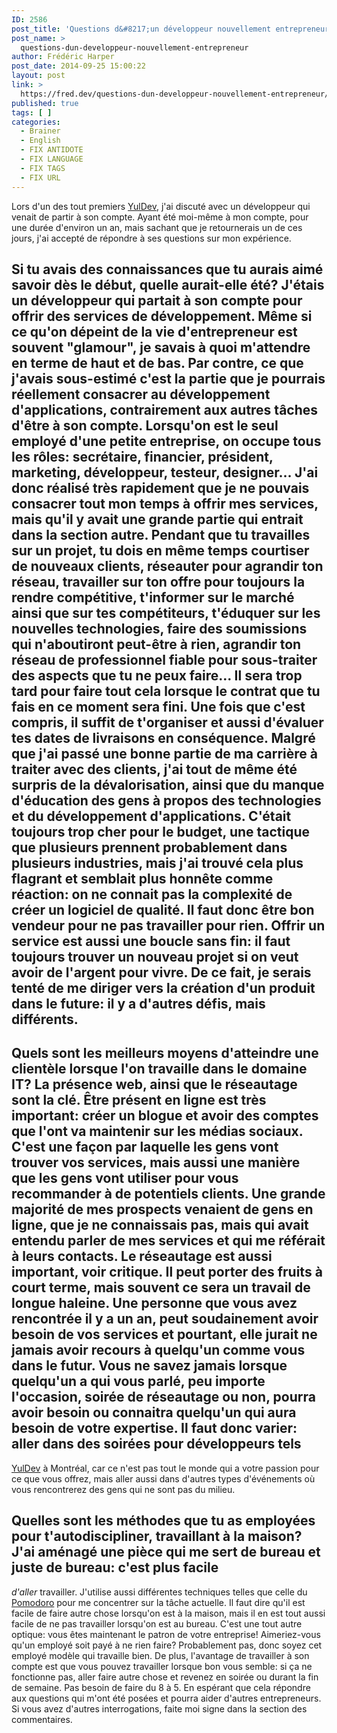 ```yaml
---
ID: 2586
post_title: 'Questions d&#8217;un développeur nouvellement entrepreneur'
post_name: >
  questions-dun-developpeur-nouvellement-entrepreneur
author: Frédéric Harper
post_date: 2014-09-25 15:00:22
layout: post
link: >
  https://fred.dev/questions-dun-developpeur-nouvellement-entrepreneur/
published: true
tags: [ ]
categories:
  - Brainer
  - English
  - FIX ANTIDOTE
  - FIX LANGUAGE
  - FIX TAGS
  - FIX URL
---
```

Lors d'un des tout premiers [YulDev][1], j'ai discuté avec un développeur qui venait de partir à son compte. Ayant été moi-même à mon compte, pour une durée d'environ un an, mais sachant que je retournerais un de ces jours, j'ai accepté de répondre à ses questions sur mon expérience. 
## Si tu avais des connaissances que tu aurais aimé savoir dès le début, quelle aurait-elle été? J'étais un développeur qui partait à son compte pour offrir des services de développement. Même si ce qu'on dépeint de la vie d'entrepreneur est souvent "glamour", je savais à quoi m'attendre en terme de haut et de bas. Par contre, ce que j'avais sous-estimé c'est la partie que je pourrais réellement consacrer au développement d'applications, contrairement aux autres tâches d'être à son compte. Lorsqu'on est le seul employé d'une petite entreprise, on occupe tous les rôles: secrétaire, financier, président, marketing, développeur, testeur, designer... J'ai donc réalisé très rapidement que je ne pouvais consacrer tout mon temps à offrir mes services, mais qu'il y avait une grande partie qui entrait dans la section autre. Pendant que tu travailles sur un projet, tu dois en même temps courtiser de nouveaux clients, réseauter pour agrandir ton réseau, travailler sur ton offre pour toujours la rendre compétitive, t'informer sur le marché ainsi que sur tes compétiteurs, t'éduquer sur les nouvelles technologies, faire des soumissions qui n'aboutiront peut-être à rien, agrandir ton réseau de professionnel fiable pour sous-traiter des aspects que tu ne peux faire... Il sera trop tard pour faire tout cela lorsque le contrat que tu fais en ce moment sera fini. Une fois que c'est compris, il suffit de t'organiser et aussi d'évaluer tes dates de livraisons en conséquence. Malgré que j'ai passé une bonne partie de ma carrière à traiter avec des clients, j'ai tout de même été surpris de la dévalorisation, ainsi que du manque d'éducation des gens à propos des technologies et du développement d'applications. C'était toujours trop cher pour le budget, une tactique que plusieurs prennent probablement dans plusieurs industries, mais j'ai trouvé cela plus flagrant et semblait plus honnête comme réaction: on ne connait pas la complexité de créer un logiciel de qualité. Il faut donc être bon vendeur pour ne pas travailler pour rien. Offrir un service est aussi une boucle sans fin: il faut toujours trouver un nouveau projet si on veut avoir de l'argent pour vivre. De ce fait, je serais tenté de me diriger vers la création d'un produit dans le future: il y a d'autres défis, mais différents. 

## Quels sont les meilleurs moyens d'atteindre une clientèle lorsque l'on travaille dans le domaine IT? La présence web, ainsi que le réseautage sont la clé. Être présent en ligne est très important: créer un blogue et avoir des comptes que l'ont va maintenir sur les médias sociaux. C'est une façon par laquelle les gens vont trouver vos services, mais aussi une manière que les gens vont utiliser pour vous recommander à de potentiels clients. Une grande majorité de mes prospects venaient de gens en ligne, que je ne connaissais pas, mais qui avait entendu parler de mes services et qui me référait à leurs contacts. Le réseautage est aussi important, voir critique. Il peut porter des fruits à court terme, mais souvent ce sera un travail de longue haleine. Une personne que vous avez rencontrée il y a un an, peut soudainement avoir besoin de vos services et pourtant, elle jurait ne jamais avoir recours à quelqu'un comme vous dans le futur. Vous ne savez jamais lorsque quelqu'un a qui vous parlé, peu importe l'occasion, soirée de réseautage ou non, pourra avoir besoin ou connaitra quelqu'un qui aura besoin de votre expertise. Il faut donc varier: aller dans des soirées pour développeurs tels 

[YulDev][1] à Montréal, car ce n'est pas tout le monde qui a votre passion pour ce que vous offrez, mais aller aussi dans d'autres types d'événements où vous rencontrerez des gens qui ne sont pas du milieu. 
## Quelles sont les méthodes que tu as employées pour t'autodiscipliner, travaillant à la maison? J'ai aménagé une pièce qui me sert de bureau et juste de bureau: c'est plus facile 

*d'aller* travailler. J'utilise aussi différentes techniques telles que celle du [Pomodoro][2] pour me concentrer sur la tâche actuelle. Il faut dire qu'il est facile de faire autre chose lorsqu'on est à la maison, mais il en est tout aussi facile de ne pas travailler lorsqu'on est au bureau. C'est une tout autre optique: vous êtes maintenant le patron de votre entreprise! Aimeriez-vous qu'un employé soit payé à ne rien faire? Probablement pas, donc soyez cet employé modèle qui travaille bien. De plus, l'avantage de travailler à son compte est que vous pouvez travailler lorsque bon vous semble: si ça ne fonctionne pas, aller faire autre chose et revenez en soirée ou durant la fin de semaine. Pas besoin de faire du 8 à 5. En espérant que cela répondre aux questions qui m'ont été posées et pourra aider d'autres entrepreneurs. Si vous avez d'autres interrogations, faite moi signe dans la section des commentaires. <div id="gtx-trans" style="position: absolute; left: 184px; top: 267px;">
  <div class="gtx-trans-icon">
  </div>
</div>

 [1]: https://www.meetup.com/YulDev/ "Site Web du YulDev"
 [2]: https://pomodorotechnique.com/ "Pomodoro Technique"